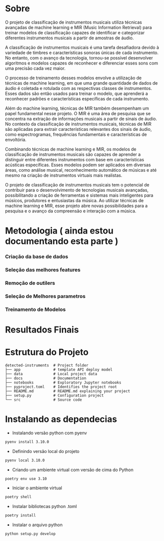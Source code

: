# Sobre 
O projeto de classificação de instrumentos musicais utiliza técnicas avançadas de machine learning e MIR (Music Information Retrieval) para treinar modelos de classificação capazes de identificar e categorizar diferentes instrumentos musicais a partir de amostras de áudio.

A classificação de instrumentos musicais é uma tarefa desafiadora devido à variedade de timbres e características sonoras únicas de cada instrumento. No entanto, com o avanço da tecnologia, tornou-se possível desenvolver algoritmos e modelos capazes de reconhecer e diferenciar esses sons com uma precisão cada vez maior.

O processo de treinamento desses modelos envolve a utilização de técnicas de machine learning, em que uma grande quantidade de dados de áudio é coletada e rotulada com as respectivas classes de instrumentos. Esses dados são então usados para treinar o modelo, que aprenderá a reconhecer padrões e características específicas de cada instrumento.

Além do machine learning, técnicas de MIR também desempenham um papel fundamental nesse projeto. O MIR é uma área de pesquisa que se concentra na extração de informações musicais a partir de sinais de áudio. No contexto da classificação de instrumentos musicais, técnicas de MIR são aplicadas para extrair características relevantes dos sinais de áudio, como espectrogramas, frequências fundamentais e características de envoltória.

Combinando técnicas de machine learning e MIR, os modelos de classificação de instrumentos musicais são capazes de aprender a distinguir entre diferentes instrumentos com base em características acústicas específicas. Esses modelos podem ser aplicados em diversas áreas, como análise musical, reconhecimento automático de músicas e até mesmo na criação de instrumentos virtuais mais realistas.

O projeto de classificação de instrumentos musicais tem o potencial de contribuir para o desenvolvimento de tecnologias musicais avançadas, possibilitando a criação de ferramentas e sistemas mais inteligentes para músicos, produtores e entusiastas da música. Ao utilizar técnicas de machine learning e MIR, esse projeto abre novas possibilidades para a pesquisa e o avanço da compreensão e interação com a música.

# Metodologia ( ainda estou documentando esta parte )

### Criação da base de dados 

### Seleção das melhores features

### Remoção de outilers

### Seleção de Melhores parametros

### Treinamento de Modelos


# Resultados Finais


# Estrutura do Projeto

```
detected-instruments  # Project folder
├── app               # template API deploy model
├── data              # Local project data
├── docs              # Documentation
├── notebooks         # Exploratory Jupyter notebooks 
├── pyproject.toml    # Identifies the project root
├── README.md         # README.md explaining your project
├── setup.py          # Configuration project
└── src               # Source code 
```
# Instalando as dependecias 

- Instalando versão python com pyenv 
```bash
pyenv install 3.10.0
```

- Definindo versão local do projeto
```bash
pyenv local 3.10.0
```

- Criando um ambiente virtual com versão de cima do Python
```bash 
poetry env use 3.10
```

- Iniciar o ambiente virtual
```bash 
poetry shell
```
- Instalar bibliotecas python .toml
```bash 
poetry install
```

- Instalar o arquivo python
```bash
python setup.py develop
```

